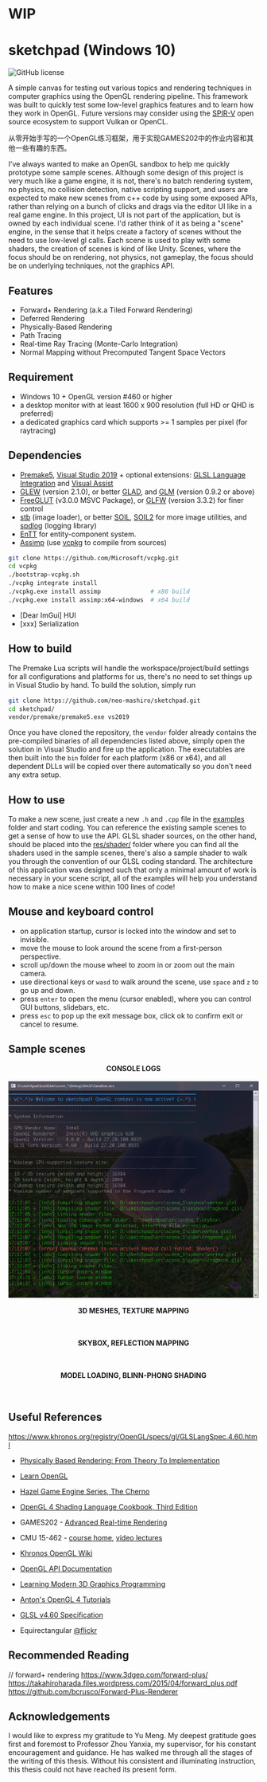# WIP
# sketchpad (Windows 10)

![GitHub license](https://img.shields.io/github/license/neo-mashiro/sketchpad?color=orange&label=License&style=plastic)
<!-- ![LOC](https://tokei.rs/b1/github/neo-mashiro/sketchpad?category=lines)](https://github.com/neo-mashiro/sketchpad)
![NOF](https://tokei.rs/b1/github/neo-mashiro/sketchpad?category=files)](https://github.com/neo-mashiro/sketchpad) -->

A simple canvas for testing out various topics and rendering techniques in computer graphics using the OpenGL rendering pipeline. This framework was built to quickly test some low-level graphics features and to learn how they work in OpenGL. Future versions may consider using the [SPIR-V](https://www.khronos.org/spir/) open source ecosystem to support Vulkan or OpenCL.

从零开始手写的一个OpenGL练习框架，用于实现GAMES202中的作业内容和其他一些有趣的东西。

I've always wanted to make an OpenGL sandbox to help me quickly prototype some sample scenes.
Although some design of this project is very much like a game engine, it is not, there's no batch rendering system, no physics, no collision detection, native scripting support, and users are expected to make new scenes from c++ code by using some exposed APIs, rather than relying on a bunch of clicks and drags via the editor UI like in a real game engine. In this project, UI is not part of the application, but is owned by each individual scene.
I'd rather think of it as being a "scene" engine, in the sense that it helps create a factory of scenes without the need to use low-level gl calls. Each scene is used to play with some shaders, the creation of scenes is kind of like Unity. Scenes, where the focus should be on rendering, not physics, not gameplay, the focus should be on underlying techniques, not the graphics API.

## Features

- Forward+ Rendering (a.k.a Tiled Forward Rendering)
- Deferred Rendering
- Physically-Based Rendering
- Path Tracing
- Real-time Ray Tracing (Monte-Carlo Integration)
- Normal Mapping without Precomputed Tangent Space Vectors

## Requirement

- Windows 10 + OpenGL version #460 or higher
- a desktop monitor with at least 1600 x 900 resolution (full HD or QHD is preferred)
- a dedicated graphics card which supports >= 1 samples per pixel (for raytracing)

## Dependencies

- [Premake5](https://github.com/premake/premake-core), [Visual Studio 2019](https://visualstudio.microsoft.com/downloads/) + optional extensions: [GLSL Language Integration](https://marketplace.visualstudio.com/items?itemName=DanielScherzer.GLSL) and [Visual Assist](https://www.wholetomato.com/)
- [GLEW](https://en.wikipedia.org/wiki/OpenGL_Extension_Wrangler_Library) (version 2.1.0), or better [GLAD](https://glad.dav1d.de/), and [GLM](https://glm.g-truc.net/0.9.2/api/index.html) (version 0.9.2 or above)
- [FreeGLUT](https://en.wikipedia.org/wiki/FreeGLUT) (v3.0.0 MSVC Package), or [GLFW](https://en.wikipedia.org/wiki/GLFW) (version 3.3.2) for finer control
- [stb](https://github.com/nothings/stb) (image loader), or better [SOIL](https://github.com/littlstar/soil), [SOIL2](https://github.com/SpartanJ/SOIL2) for more image utilities, and [spdlog](https://github.com/gabime/spdlog) (logging library)
- [EnTT](...) for entity-component system.
- [Assimp](https://github.com/assimp/assimp) (use [vcpkg](https://github.com/microsoft/vcpkg) to compile from sources)
```bash
git clone https://github.com/Microsoft/vcpkg.git
cd vcpkg
./bootstrap-vcpkg.sh
./vcpkg integrate install
./vcpkg.exe install assimp              # x86 build
./vcpkg.exe install assimp:x64-windows  # x64 build
```
- [Dear ImGui] HUI
- [xxx] Serialization

## How to build

The Premake Lua scripts will handle the workspace/project/build settings for all configurations and platforms for us, there's no need to set things up in Visual Studio by hand. To build the solution, simply run
```bash
git clone https://github.com/neo-mashiro/sketchpad.git
cd sketchpad/
vendor/premake/premake5.exe vs2019
```
Once you have cloned the repository, the `vendor` folder already contains the pre-compiled binaries of all dependencies listed above, simply open the solution in Visual Studio and fire up the application. The executables are then built into the `bin` folder for each platform (x86 or x64), and all dependent DLLs will be copied over there automatically so you don't need any extra setup.

## How to use

To make a new scene, just create a new `.h` and `.cpp` file in the [examples]() folder and start coding. You can reference the existing sample scenes to get a sense of how to use the API. GLSL shader sources, on the other hand, should be placed into the [res/shader/]() folder where you can find all the shaders used in the sample scenes, there's also a sample shader to walk you through the convention of our GLSL coding standard. The architecture of this application was designed such that only a minimal amount of work is necessary in your scene script, all of the examples will help you understand how to make a nice scene within 100 lines of code!

## Mouse and keyboard control

- on application startup, cursor is locked into the window and set to invisible.
- move the mouse to look around the scene from a first-person perspective.
- scroll up/down the mouse wheel to zoom in or zoom out the main camera.
- use directional keys or `wasd` to walk around the scene, use `space` and `z` to go up and down.
- press `enter` to open the menu (cursor enabled), where you can control GUI buttons, slidebars, etc.
- press `esc` to pop up the exit message box, click ok to confirm exit or cancel to resume.

## Sample scenes

<p align="center">
  <b>CONSOLE LOGS</b>
  <br><br>
  <img src="media/console.png">
</p>

<p align="center">
  <b>3D MESHES, TEXTURE MAPPING</b>
  <br><br>
  <img src="">
</p>

<p align="center">
  <b>SKYBOX, REFLECTION MAPPING</b>
  <br><br>
  <img src="">
</p>

<p align="center">
  <b>MODEL LOADING, BLINN-PHONG SHADING</b>
  <br><br>
  <img src="">
</p>

## Useful References

https://www.khronos.org/registry/OpenGL/specs/gl/GLSLangSpec.4.60.html

- [Physically Based Rendering: From Theory To Implementation](https://www.pbr-book.org/)
- [Learn OpenGL](https://learnopengl.com)
- [Hazel Game Engine Series, The Cherno](....)
- [OpenGL 4 Shading Language Cookbook, Third Edition](...)
- GAMES202 - [Advanced Real-time Rendering](https://sites.cs.ucsb.edu/~lingqi/teaching/games202.html)
- CMU 15-462 - [course home](http://15462.courses.cs.cmu.edu/fall2020/home), [video lectures](https://www.youtube.com/playlist?list=PL9_jI1bdZmz2emSh0UQ5iOdT2xRHFHL7E)
- [Khronos OpenGL Wiki](https://www.khronos.org/opengl/wiki/Main_Page)
- [OpenGL API Documentation](http://docs.gl/)
- [Learning Modern 3D Graphics Programming](https://paroj.github.io/gltut/)
- [Anton's OpenGL 4 Tutorials](https://antongerdelan.net/opengl/)
- [GLSL v4.60 Specification](https://github.com/neo-mashiro/sketchpad/blob/main/res/GLSL%20v4.60%20Spec.pdf)

- Equirectangular [@flickr](https://www.flickr.com/groups/equirectangular/pool/)

## Recommended Reading

// forward+ rendering
https://www.3dgep.com/forward-plus/
https://takahiroharada.files.wordpress.com/2015/04/forward_plus.pdf
https://github.com/bcrusco/Forward-Plus-Renderer


## Acknowledgements

I would like to express my gratitude to Yu Meng.
My deepest gratitude goes first and foremost to Professor Zhou Yanxia, my supervisor, for his constant encouragement and guidance. He has walked me through all the stages of the writing of this thesis. Without his consistent and illuminating instruction, this thesis could not have reached its present form.

